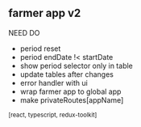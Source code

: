 ## farmer app v2 ##

NEED DO
- period reset
- period endDate !< startDate
- show period selector only in table
- update tables after changes
- error handler with ui
- wrap farmer app to global app
- make privateRoutes[appName]

<sub>[react, typescript, redux-toolkit]</sub>